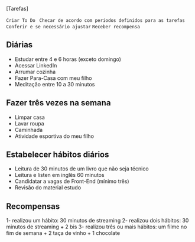 [Tarefas]

 `Criar To Do `
 `Checar de acordo com periodos definidos para as tarefas`
 `Conferir e se necessário ajustar`
 `Receber recompensa`

## Diárias
- Estudar entre 4 e 6 horas (exceto domingo)
- Acessar LinkedIn
- Arrumar cozinha
- Fazer Para-Casa com meu filho
- Meditação entre 10 a 30 minutos

## Fazer três vezes na semana
- Limpar casa
- Lavar roupa
- Caminhada
- Atividade esportiva do meu filho

## Estabelecer hábitos diários
- Leitura de 30 minutos de um livro que não seja técnico
- Leitura e listen em inglês 60 minutos
- Candidatar a vagas de Front-End (mínimo três)
- Revisão do material estudo 

## Recompensas
1- realizou um hábito: 30 minutos de streaming
2- realizou dois hábitos: 30 minutos de streaming + 2 bis
3- realizou três ou mais hábitos: um filme no fim de semana + 2 taça de vinho + 1 chocolate 


